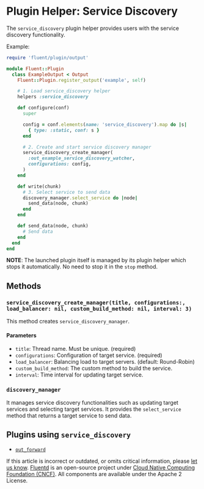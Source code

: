 # Plugin Helper: Service Discovery

The `service_discovery` plugin helper provides users with the service discovery functionality.

Example:

```ruby
require 'fluent/plugin/output'

module Fluent::Plugin
  class ExampleOutput < Output
    Fluent::Plugin.register_output('example', self)

    # 1. Load service_discovery helper
    helpers :service_discovery

    def configure(conf)
      super

      config = conf.elements(name: 'service_discovery').map do |s|
        { type: :static, conf: s }
      end

      # 2. Create and start service discovery manager
      service_discovery_create_manager(
        :out_example_service_discovery_watcher,
        configurations: config,
      )
    end

    def write(chunk)
      # 3. Select service to send data
      discovery_manager.select_service do |node|
        send_data(node, chunk)
      end
    end

    def send_data(node, chunk)
      # Send data
    end
  end
end
```

**NOTE**: The launched plugin itself is managed by its plugin helper which stops it automatically. No need to stop it in the `stop` method.

## Methods

### `service_discovery_create_manager(title, configurations:, load_balancer: nil, custom_build_method: nil, interval: 3)`

This method creates `service_discovery_manager`.

#### Parameters

* `title`: Thread name. Must be unique. \(required\)
* `configurations`: Configuration of target service. \(required\)
* `load_balancer`: Balancing load to target servers. \(default: Round-Robin\)
* `custom_build_method`: The custom method to build the service.
* `interval`: Time interval for updating target service.

### `discovery_manager`

It manages service discovery functionalities such as updating target services and selecting target services. It provides the `select_service` method that returns a target service to send data.

## Plugins using `service_discovery`

* [`out_forward`](../output/forward.md)

If this article is incorrect or outdated, or omits critical information, please [let us know](https://github.com/fluent/fluentd-docs-gitbook/issues?state=open). [Fluentd](http://www.fluentd.org/) is an open-source project under [Cloud Native Computing Foundation \(CNCF\)](https://cncf.io/). All components are available under the Apache 2 License.

